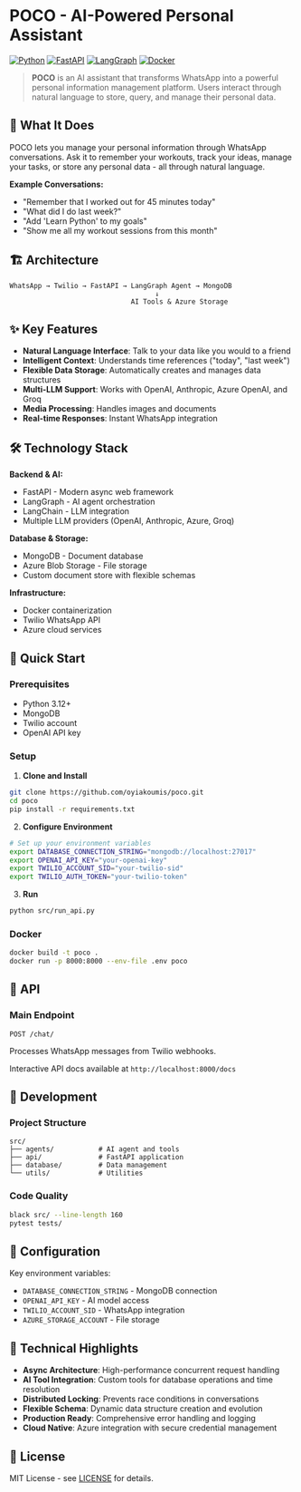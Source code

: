 # POCO - AI-Powered Personal Assistant

[![Python](https://img.shields.io/badge/Python-3.12+-blue.svg)](https://python.org)
[![FastAPI](https://img.shields.io/badge/FastAPI-0.115+-green.svg)](https://fastapi.tiangolo.com)
[![LangGraph](https://img.shields.io/badge/LangGraph-0.2+-purple.svg)](https://langchain-ai.github.io/langgraph/)
[![Docker](https://img.shields.io/badge/Docker-Ready-blue.svg)](https://docker.com)

> **POCO** is an AI assistant that transforms WhatsApp into a powerful personal information management platform. Users interact through natural language to store, query, and manage their personal data.

## 🚀 What It Does

POCO lets you manage your personal information through WhatsApp conversations. Ask it to remember your workouts, track your ideas, manage your tasks, or store any personal data - all through natural language.

**Example Conversations:**
- "Remember that I worked out for 45 minutes today"
- "What did I do last week?"
- "Add 'Learn Python' to my goals"
- "Show me all my workout sessions from this month"

## 🏗️ Architecture

```
WhatsApp → Twilio → FastAPI → LangGraph Agent → MongoDB
                                    ↓
                              AI Tools & Azure Storage
```

## ✨ Key Features

- **Natural Language Interface**: Talk to your data like you would to a friend
- **Intelligent Context**: Understands time references ("today", "last week")
- **Flexible Data Storage**: Automatically creates and manages data structures
- **Multi-LLM Support**: Works with OpenAI, Anthropic, Azure OpenAI, and Groq
- **Media Processing**: Handles images and documents
- **Real-time Responses**: Instant WhatsApp integration

## 🛠️ Technology Stack

**Backend & AI:**
- FastAPI - Modern async web framework
- LangGraph - AI agent orchestration
- LangChain - LLM integration
- Multiple LLM providers (OpenAI, Anthropic, Azure, Groq)

**Database & Storage:**
- MongoDB - Document database
- Azure Blob Storage - File storage
- Custom document store with flexible schemas

**Infrastructure:**
- Docker containerization
- Twilio WhatsApp API
- Azure cloud services

## 🚀 Quick Start

### Prerequisites
- Python 3.12+
- MongoDB
- Twilio account
- OpenAI API key

### Setup

1. **Clone and Install**
```bash
git clone https://github.com/oyiakoumis/poco.git
cd poco
pip install -r requirements.txt
```

2. **Configure Environment**
```bash
# Set up your environment variables
export DATABASE_CONNECTION_STRING="mongodb://localhost:27017"
export OPENAI_API_KEY="your-openai-key"
export TWILIO_ACCOUNT_SID="your-twilio-sid"
export TWILIO_AUTH_TOKEN="your-twilio-token"
```

3. **Run**
```bash
python src/run_api.py
```

### Docker

```bash
docker build -t poco .
docker run -p 8000:8000 --env-file .env poco
```

## 📡 API

### Main Endpoint
```http
POST /chat/
```
Processes WhatsApp messages from Twilio webhooks.

Interactive API docs available at `http://localhost:8000/docs`

## 🧪 Development

### Project Structure
```
src/
├── agents/           # AI agent and tools
├── api/              # FastAPI application
├── database/         # Data management
└── utils/            # Utilities
```

### Code Quality
```bash
black src/ --line-length 160
pytest tests/
```

## 🔧 Configuration

Key environment variables:
- `DATABASE_CONNECTION_STRING` - MongoDB connection
- `OPENAI_API_KEY` - AI model access
- `TWILIO_ACCOUNT_SID` - WhatsApp integration
- `AZURE_STORAGE_ACCOUNT` - File storage

## 🎯 Technical Highlights

- **Async Architecture**: High-performance concurrent request handling
- **AI Tool Integration**: Custom tools for database operations and time resolution
- **Distributed Locking**: Prevents race conditions in conversations
- **Flexible Schema**: Dynamic data structure creation and evolution
- **Production Ready**: Comprehensive error handling and logging
- **Cloud Native**: Azure integration with secure credential management

## 📄 License

MIT License - see [LICENSE](LICENSE) for details.
